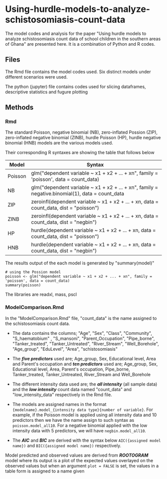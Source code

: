 # Using-hurdle-models-to-analyze-schistosomiasis-count-data
The model codes and analysis for the paper "Using hurdle models to analyze schistosomiasis count data of school children in the southern areas of Ghana" are presented here. It is a combination of Python and R codes.

## Files

The Rmd file contains the model codes used. Six distinct models under different scenarios were used.

The python (jupyter) file contains codes used for slicing dataframes, descriptive statistics and fugure plotting

## Methods

### Rmd

The standard Poisson, negative binomial (NB), zero-inflated Possion (ZIP), zero-inflated negative binomial (ZINB), hurdle Poisson (HP), hurdle negative binomial (HNB) models are the various models used.

Their corresponding R syntaxes are showing the table that follows below

| Model | Syntax |
| --- | --- |
| Poisson | glm("dependent variable ~ x1 + x2 + ... + xn", family = 'poisson', data = count_data) |
| NB | glm("dependent variable ~ x1 + x2 + ... + xn", family = negative.binomial(1), data = count_data |
| ZIP | zeroinfl(dependent variable ~ x1 + x2 + ... + xn, data = count_data, dist = "poisson") |
| ZINB | zeroinfl(dependent variable ~ x1 + x2 + ... + xn, data = count_data, dist = "negbin") |
| HP | hurdle(dependent variable ~ x1 + x2 + ... + xn, data = count_data, dist = "poisson") |
| HNB | hurdle(dependent variable ~ x1 + x2 + ... + xn, data = count_data, dist = "negbin") |


The results output of the each model is generated by "summary(model)"

```
# using the Possion model
poisson <- glm("dependent variable ~ x1 + x2 + ... + xn", family = 'poisson', data = count_data)
summary(poisson)
```
The libraries are readxl, mass, pscl

### ModelComparison.Rmd

In the "ModelComparison.Rmd" file, "count_data" is the name assigned to the schistosomiasis count data. 

* The data contains the columns; "Age", "Sex", "Class", "Community", "S_haematobium" , "S_mansoni", "Parent_Occupation", "Pipe_borne", "Tanker_treated", "Tanker_Untreated", "River_Stream", "Well_Borehole", "Age_group", "EduLevel", "Area", "schistosomiasis" 

* The ***five predictors*** used are; Age_group, Sex, Educational level, Area and Parent's occupation and ***ten predictors*** used are; Age_group, Sex, Educational level, Area, Parent's occupation, Pipe_borne, Tanker_treated, Tanker_Untreated, River_Stream and Well_Borehole

* The different intensity data used are; the ***all intensity*** (all sample data) and the ***low intensity*** count data named "count_data" and "low_intensity_data" respectively in the Rmd file.

* The models are assigned names in the format `{modelname}.model_{intensity data type}{number of variable}`. For example, if the Poisson model is applied using all intensity data and 10 predictors then we have the name assign to such syntax as `poisson.model_all10`. For a negative binomial applied with the low intensity data with 5 predictors, we will have `negbin.model_all10`.

* The ***AIC*** and ***BIC*** are derived with the syntax below `AIC({assigned model name})` and `BIC({assigned model name})` respectively.

Model predicted and observed values are derived from ***ROOTOGRAM*** model where its output is a plot of the expected values overlayed on the observed values but when an argument `plot = FALSE` is set, the values in a table form is assigned to a name given
